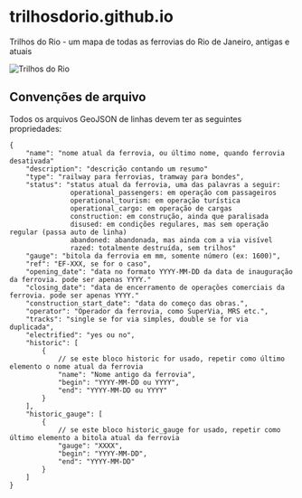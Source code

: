 # trilhosdorio.github.io
Trilhos do Rio - um mapa de todas as ferrovias do Rio de Janeiro, antigas e atuais

![Trilhos do Rio](https://pbs.twimg.com/profile_images/624678576789581824/8ztuGMT1.png)

## Convenções de arquivo

Todos os arquivos GeoJSON de linhas devem ter as seguintes propriedades:

    {
        "name": "nome atual da ferrovia, ou último nome, quando ferrovia desativada"
        "description": "descrição contando um resumo"
        "type": "railway para ferrovias, tramway para bondes",
        "status": "status atual da ferrovia, uma das palavras a seguir:
                   operational_passengers: em operação com passageiros
                   operational_tourism: em operação turística
                   operational_cargo: em operação de cargas
                   construction: em construção, ainda que paralisada
                   disused: em condições regulares, mas sem operação regular (passa auto de linha)
                   abandoned: abandonada, mas ainda com a via visível
                   razed: totalmente destruída, sem trilhos"
        "gauge": "bitola da ferrovia em mm, somente número (ex: 1600)",
        "ref": "EF-XXX, se for o caso",
        "opening_date": "data no formato YYYY-MM-DD da data de inauguração da ferrovia. pode ser apenas YYYY."
        "closing_date": "data de encerramento de operações comerciais da ferrovia. pode ser apenas YYYY."
        "construction_start_date": "data do começo das obras.",
        "operator": "Operador da ferrovia, como SuperVia, MRS etc.",
        "tracks": "single se for via simples, double se for via duplicada",
        "electrified": "yes ou no",
        "historic": [
            {
                // se este bloco historic for usado, repetir como último elemento o nome atual da ferrovia
                "name": "Nome antigo da ferrovia",
                "begin": "YYYY-MM-DD ou YYYY",
                "end": "YYYY-MM-DD ou YYYY"
            }
        ],
        "historic_gauge": [
            {
                // se este bloco historic_gauge for usado, repetir como último elemento a bitola atual da ferrovia
                "gauge": "XXXX",
                "begin": "YYYY-MM-DD",
                "end": "YYYY-MM-DD"
            }
        ]
    }
